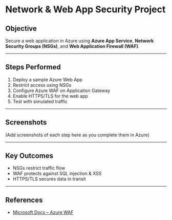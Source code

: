 # Network & Web App Security Project  

## Objective  
Secure a web application in Azure using **Azure App Service**, **Network Security Groups (NSGs)**, and **Web Application Firewall (WAF)**.  

---

## Steps Performed  
1. Deploy a sample Azure Web App  
2. Restrict access using NSGs  
3. Configure Azure WAF on Application Gateway  
4. Enable HTTPS/TLS for the web app  
5. Test with simulated traffic  

---

## Screenshots  
(Add screenshots of each step here as you complete them in Azure)  

---

## Key Outcomes  
- NSGs restrict traffic flow  
- WAF protects against SQL injection & XSS  
- HTTPS/TLS secures data in transit  

---

## References  
- [Microsoft Docs – Azure WAF](https://learn.microsoft.com/en-us/azure/web-application-firewall/)  
